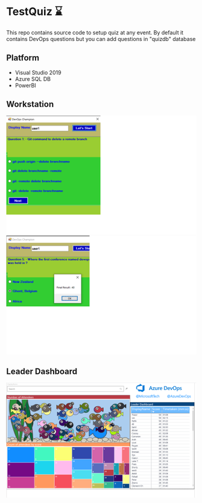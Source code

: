# TestQuiz :hourglass:

This repo contains  source  code to setup quiz at any event. By default it contains DevOps questions but you can add questions in "quizdb" database

## Platform
- Visual Studio 2019
- Azure SQL DB
- PowerBI

## Workstation 

![Workstation0](/Images/2.png) 
![Workstation1](/Images/0.png)

## Leader Dashboard

![Report](/Images/1.png)